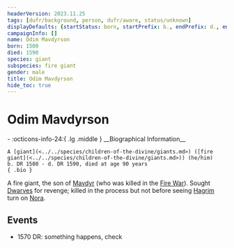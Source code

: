 ```yaml
---
headerVersion: 2023.11.25
tags: [dufr/background, person, dufr/aware, status/unknown]
displayDefaults: {startStatus: born, startPrefix: b., endPrefix: d., endStatus: died}
campaignInfo: []
name: Odim Mavdyrson
born: 1500
died: 1590
species: giant
subspecies: fire giant
gender: male
title: Odim Mavdyrson
hide_toc: true
---
```


# Odim Mavdyrson
<div class="grid cards ext-narrow-margin ext-one-column" markdown>
- :octicons-info-24:{ .lg .middle } __Biographical Information__

    A [giant](<../../species/children-of-the-divine/giants.md>) ([fire giant](<../../species/children-of-the-divine/giants.md>)) (he/him)  
    b. DR 1500 - d. DR 1590, died at age 90 years  
    { .bio }

</div>


A fire giant, the son of [Mavdyr](<./mavdyr.md>) (who was killed in the [Fire War](<../../events/1500s/fire-war.md>)). Sought [Dwarves](<../../species/children-of-the-embodied-gods/dwarves/dwarves.md>) for revenge; killed in the process but not before seeing [Hagrim](<../dwarves/hagrim.md>) turn on [Nora](<../dwarves/nora-silverspark.md>). 

## Events

- 1570 DR: something happens, check 
